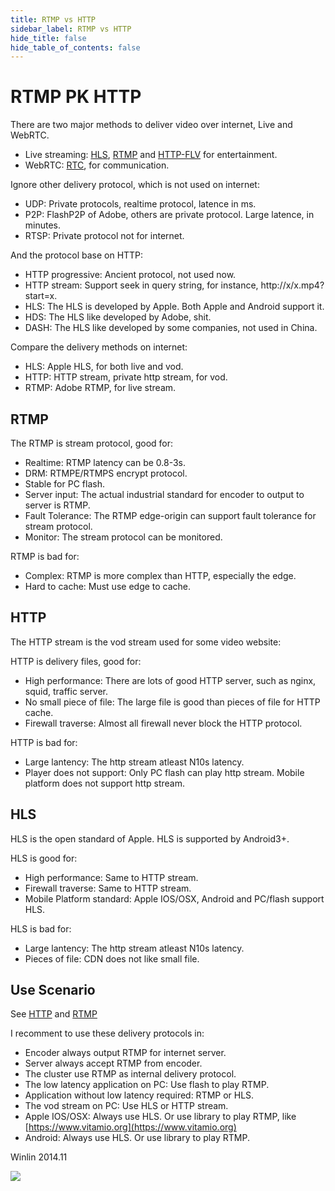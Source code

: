 ```yaml
---
title: RTMP vs HTTP
sidebar_label: RTMP vs HTTP
hide_title: false
hide_table_of_contents: false
---
```


# RTMP PK HTTP

There are two major methods to deliver video over internet, Live and WebRTC.

* Live streaming: [HLS](./hls.md), [RTMP](./rtmp.md) and [HTTP-FLV](./flv.md) for entertainment.
* WebRTC: [RTC](./webrtc.md), for communication.

Ignore other delivery protocol, which is not used on internet:
* UDP: Private protocols, realtime protocol, latence in ms.
* P2P: FlashP2P of Adobe, others are private protocol. Large latence, in minutes.
* RTSP: Private protocol not for internet.

And the protocol base on HTTP:
* HTTP progressive: Ancient protocol, not used now.
* HTTP stream: Support seek in query string, for instance, http://x/x.mp4?start=x.
* HLS: The HLS is developed by Apple. Both Apple and Android support it.
* HDS: The HLS like developed by Adobe, shit.
* DASH: The HLS like developed by some companies, not used in China.

Compare the delivery methods on internet:

* HLS: Apple HLS, for both live and vod.
* HTTP: HTTP stream, private http stream, for vod.
* RTMP: Adobe RTMP, for live stream.

## RTMP

The RTMP is stream protocol, good for:
* Realtime: RTMP latency can be 0.8-3s.
* DRM: RTMPE/RTMPS encrypt protocol.
* Stable for PC flash.
* Server input: The actual industrial standard for encoder to output to server is RTMP.
* Fault Tolerance: The RTMP edge-origin can support fault tolerance for stream protocol.
* Monitor: The stream protocol can be monitored.

RTMP is bad for:
* Complex: RTMP is more complex than HTTP, especially the edge.
* Hard to cache: Must use edge to cache.

## HTTP

The HTTP stream is the vod stream used for some video website:

HTTP is delivery files, good for:
* High performance: There are lots of good HTTP server, such as nginx, squid, traffic server.
* No small piece of file: The large file is good than pieces of file for HTTP cache.
* Firewall traverse: Almost all firewall never block the HTTP protocol.

HTTP is bad for:
* Large lantency: The http stream atleast N10s latency.
* Player does not support: Only PC flash can play http stream. Mobile platform does not support http stream.

## HLS

HLS is the open standard of Apple. HLS is supported by Android3+.

HLS is good for:
* High performance: Same to HTTP stream.
* Firewall traverse: Same to HTTP stream.
* Mobile Platform standard: Apple IOS/OSX, Android and PC/flash support HLS.

HLS is bad for:
* Large lantency: The http stream atleast N10s latency.
* Pieces of file: CDN does not like small file.

## Use Scenario

See [HTTP](./hls.md)
and [RTMP](./rtmp.md)

I recomment to use these delivery protocols in:
* Encoder always output RTMP for internet server.
* Server always accept RTMP from encoder.
* The cluster use RTMP as internal delivery protocol.
* The low latency application on PC: Use flash to play RTMP.
* Application without low latency required: RTMP or HLS.
* The vod stream on PC: Use HLS or HTTP stream.
* Apple IOS/OSX: Always use HLS. Or use library to play RTMP, like [https://www.vitamio.org](https://www.vitamio.org)
* Android: Always use HLS. Or use library to play RTMP.

Winlin 2014.11

![](https://ossrs.net/gif/v1/sls.gif?site=ossrs.io&path=/lts/doc/en/v5/rtmp-pk-http)


